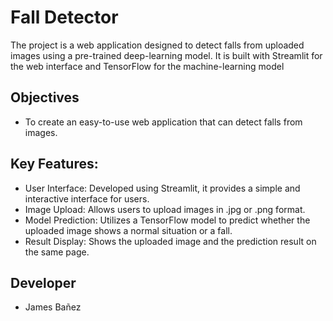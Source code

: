 # Fall Detector

The project is a web application designed to detect falls from uploaded images using a pre-trained deep-learning model. It is built with Streamlit for the web interface and TensorFlow for the machine-learning model

## Objectives
- To create an easy-to-use web application that can detect falls from images.

## Key Features:
- User Interface: Developed using Streamlit, it provides a simple and interactive interface for users.
- Image Upload: Allows users to upload images in .jpg or .png format.
- Model Prediction: Utilizes a TensorFlow model to predict whether the uploaded image shows a normal situation or a fall.
- Result Display: Shows the uploaded image and the prediction result on the same page.

## Developer
- James Bañez
